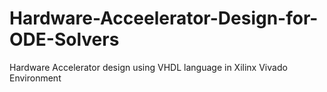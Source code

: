 # Hardware-Acceelerator-Design-for-ODE-Solvers
Hardware Accelerator design using VHDL language in Xilinx Vivado Environment
